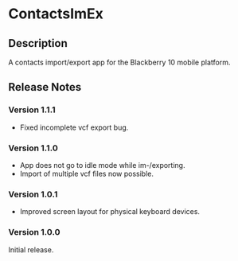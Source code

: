 ContactsImEx
============

## Description

A contacts import/export app for the Blackberry 10 mobile platform.

## Release Notes

### Version 1.1.1

- Fixed incomplete vcf export bug.

### Version 1.1.0

- App does not go to idle mode while im-/exporting.
- Import of multiple vcf files now possible.

### Version 1.0.1

- Improved screen layout for physical keyboard devices.

### Version 1.0.0

Initial release.
